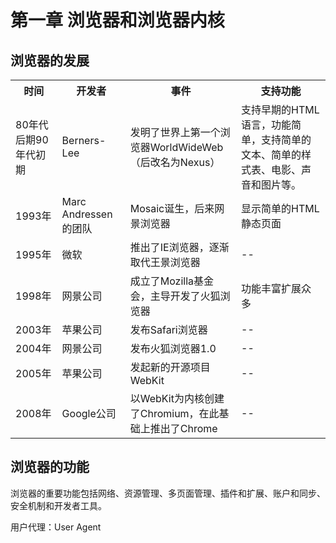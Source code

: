 # 第一章 浏览器和浏览器内核

## 浏览器的发展 

<table>
<tr>
<th>
时间
</th>
<th>
开发者
</th>
<th>
事件
</th>
<th>
支持功能
</th>
</tr>
<tr>
<td>
80年代后期90年代初期
</td>
<td>
Berners-Lee
</td>
<td>
发明了世界上第一个浏览器WorldWideWeb（后改名为Nexus）
</td>
<td>
支持早期的HTML语言，功能简单，支持简单的文本、简单的样式表、电影、声音和图片等。
</td>
</tr>
    <tr>
        <td>
        1993年
        </td>
        <td>
            Marc Andressen的团队
        </td>
        <td>Mosaic诞生，后来网景浏览器</td>
        <td>显示简单的HTML静态页面</td>
    </tr>
    <tr>
    	<td>1995年</td>
        <td>微软</td>
        <td>推出了IE浏览器，逐渐取代王景浏览器</td>
        <td>--</td>
    </tr>
    <tr>
        <td>1998年</td>
        <td>网景公司</td>
        <td>成立了Mozilla基金会，主导开发了火狐浏览器</td>
        <td>功能丰富扩展众多</td>
    </tr>
    <tr>
        <td>2003年</td>
        <td>苹果公司</td>
        <td>发布Safari浏览器</td>
        <td>--</td>
    </tr>
    <tr>
        <td>2004年</td>
        <td>网景公司</td>
        <td>发布火狐浏览器1.0</td>
        <td>--</td>
    </tr>
    <tr>
        <td>2005年</td>
        <td>苹果公司</td>
        <td>发起新的开源项目WebKit</td></td>
        <td>--</td>
    </tr>
	<tr>
        <td>2008年</td>
        <td>Google公司</td>
        <td>以WebKit为内核创建了Chromium，在此基础上推出了Chrome</td>
        <td>--</td>
    </tr>
</table>


## 浏览器的功能

浏览器的重要功能包括网络、资源管理、多页面管理、插件和扩展、账户和同步、安全机制和开发者工具。

用户代理：User Agent